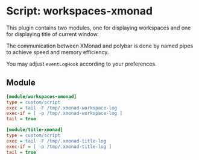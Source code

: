 # Script: workspaces-xmonad

This plugin contains two modules, one for displaying workspaces and one for displaying title of current window.

The communication between XMonad and polybar is done by named pipes to achieve speed and memory efficiency.

You may adjust `eventLogHook` according to your preferences.


## Module

```ini
[module/workspaces-xmonad]
type = custom/script
exec = tail -F /tmp/.xmonad-workspace-log
exec-if = [ -p /tmp/.xmonad-workspace-log ]
tail = true
```

```ini
[module/title-xmonad]
type = custom/script
exec = tail -F /tmp/.xmonad-title-log
exec-if = [ -p /tmp/.xmonad-title-log ]
tail = true
```
